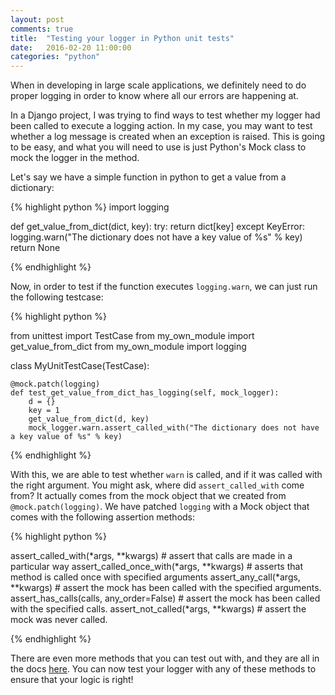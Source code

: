 ```yaml
---
layout: post
comments: true
title:  "Testing your logger in Python unit tests"
date:   2016-02-20 11:00:00
categories: "python"
---
```


When in developing in large scale applications, we definitely need to do proper logging in order to know where all our errors are happening at.

In a Django project, I was trying to find ways to test whether my logger had been called to execute a logging action. In my case, you may want to test whether a log message is created when an exception is raised. This is going to be easy, and what you will need to use is just Python's Mock class to mock the logger in the method.

Let's say we have a simple function in python to get a value from a dictionary:

{% highlight python %}
import logging

def get_value_from_dict(dict, key):
    try:
        return dict[key]
    except KeyError:
        logging.warn("The dictionary does not have a key value of %s" % key)
    return None

{% endhighlight %}

Now, in order to test if the function executes `logging.warn`, we can just run the following testcase:

{% highlight python %}

from unittest import TestCase
from my_own_module import get_value_from_dict
from my_own_module import logging

class MyUnitTestCase(TestCase):
    
    @mock.patch(logging)
    def test_get_value_from_dict_has_logging(self, mock_logger):
        d = {}
        key = 1
        get_value_from_dict(d, key)
        mock_logger.warn.assert_called_with("The dictionary does not have a key value of %s" % key)

{% endhighlight %}

With this, we are able to test whether `warn` is called, and if it was called with the right argument. You might ask, where did `assert_called_with` come from? It actually comes from the mock object that we created from `@mock.patch(logging)`. We have patched `logging` with a Mock object that comes with the following assertion methods:

{% highlight python %}

assert_called_with(*args, **kwargs) # assert that calls are made in a particular way
assert_called_once_with(*args, **kwargs) # asserts that method is called once with specified arguments
assert_any_call(*args, **kwargs) # assert the mock has been called with the specified arguments.
assert_has_calls(calls, any_order=False) # assert the mock has been called with the specified calls.
assert_not_called(*args, **kwargs) # assert the mock was never called.

{% endhighlight %}

There are even more methods that you can test out with, and they are all in the docs [here](https://docs.python.org/2/library/logging.html). You can now test your logger with any of these methods to ensure that your logic is right!


